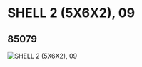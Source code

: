 # SHELL 2 (5X6X2), 09
## 85079
![SHELL 2 (5X6X2), 09](https://lc-www-live-s.legocdn.com/media/bricks/5/2/4542509.jpg)